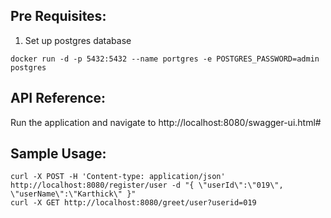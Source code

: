 Pre Requisites:
---------------
1. Set up postgres database 
```
docker run -d -p 5432:5432 --name portgres -e POSTGRES_PASSWORD=admin postgres 
```


API Reference:
--------------
Run the application and navigate to http://localhost:8080/swagger-ui.html#


Sample Usage:
------------

```
curl -X POST -H 'Content-type: application/json' http://localhost:8080/register/user -d "{ \"userId\":\"019\", \"userName\":\"Karthick\" }"
curl -X GET http://localhost:8080/greet/user?userid=019
```

